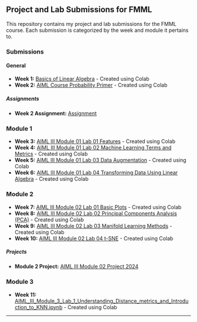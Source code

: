 ## Project and Lab Submissions for FMML

This repository contains my project and lab submissions for the FMML course. Each submission is categorized by the week and module it pertains to.

### Submissions

#### General
- **Week 1:** [Basics of Linear Algebra](./Basics_of_Linear_Algebra.ipynb) - Created using Colab
- **Week 2:** [AIML Course Probability Primer](./AIML_Course_Probability_Primer.ipynb) - Created using Colab

##### Assignments
- **Week 2 Assignment:** [Assignment](https://drive.google.com/file/d/1gDxZkQtYQBNmrYoqHwwN8HMJDO644GeB/view?usp=sharing)

### Module 1

- **Week 3:** [AIML III Module 01 Lab 01 Features](./AIML_III_Module_01_Lab_01_Features.ipynb) - Created using Colab
- **Week 4:** [AIML III Module 01 Lab 02 Machine Learning Terms and Metrics](./AIML_III_Module_01_Lab_02_Machine_Learning_terms_and_metrics.ipynb) - Created using Colab
- **Week 5:** [AIML III Module 01 Lab 03 Data Augmentation](./AIML_III_Module_01_Lab_03_Data_Augmentation.ipynb) - Created using Colab
- **Week 6:** [AIML III Module 01 Lab 04 Transforming Data Using Linear Algebra](./AIML_III_Module_01_Lab_04_Transforming_data_using_linear_algebra.ipynb) - Created using Colab

### Module 2

- **Week 7:** [AIML III Module 02 Lab 01 Basic Plots](./AIML_III_Module_02_Lab_01_Basic_Plots.ipynb) - Created using Colab
- **Week 8:** [AIML III Module 02 Lab 02 Principal Components Analysis (PCA)](./AIML_III_Module_2_Lab2_Principal_Components_Analysis_(PCA).ipynb) - Created using Colab
- **Week 9:** [AIML III Module 02 Lab 03 Manifold Learning Methods](./AIML_III_Module_2_Lab_3_Manifold_Learning_Methods.ipynb) - Created using Colab
- **Week 10:** [AIML III Module 02 Lab 04 t-SNE](./AIML_III_Module_2_Lab_4_t_SNE.ipynb) - Created using Colab

##### Projects
- **Module 2 Project:** [AIML III Module 02 Project 2024](./AIML_III_Module_2_project_2024.ipynb)

### Module 3

- **Week 11:** [AIML_III_Module_3_Lab_1_Understanding_Distance_metrics_and_Introduction_to_KNN.ipynb](./AIML_III_Module_3_Lab_1_Understanding_Distance_metrics_and_Introduction_to_KNN.ipynb) - Created using Colab
---
